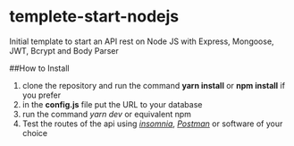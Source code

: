 # templete-start-nodejs
Initial template to start an API rest on Node JS with Express, Mongoose, JWT, Bcrypt and Body Parser

##How to Install
1. clone the repository and run the command **yarn install** or **npm install** if you prefer
2. in the **config.js** file put the URL to your database
3. run the command *yarn dev* or equivalent npm
4. Test the routes of the api using *[insomnia](https://insomnia.rest/)*, *[Postman](https://www.getpostman.com/)* 
or software of your choice
